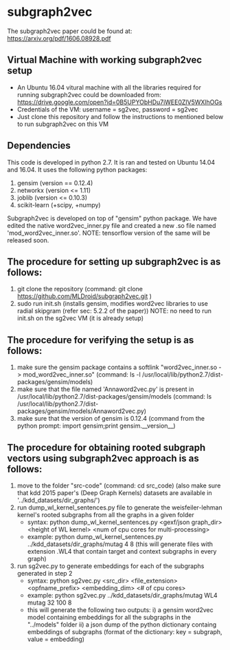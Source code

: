  # subgraph2vec

The subgraph2vec paper could be found at: https://arxiv.org/pdf/1606.08928.pdf 

## Virtual Machine with working subgraph2vec setup ##
* An Ubuntu 16.04 vitural machine with all the libraries required for running subgraph2vec could be downloaded from: https://drive.google.com/open?id=0B5UPYObHDu7iWEE0ZlV5WXlhOGs
* Credentials of the VM: username = sg2vec, password = sg2vec
* Just clone this repository and follow the instructions to mentioned below to run subgraph2vec on this VM

## Dependencies ##
This code is developed in python 2.7. It is ran and tested on Ubuntu 14.04 and 16.04.
It uses the following python packages:
1. gensim (version == 0.12.4)
2. networkx (version <= 1.11)
3. joblib (version <= 0.10.3)
4. scikit-learn (+scipy, +numpy)

Subgraph2vec is developed on top of "gensim" python package.
We have edited the native word2vec_inner.py file and created a new .so file named 'mod_word2vec_inner.so'.
NOTE: tensorflow version of the same will be released soon.

##  The procedure for setting up subgraph2vec is as follows:  ##
1. git clone the repository (command: git clone https://github.com/MLDroid/subgraph2vec.git )
2. sudo run init.sh (installs gensim, modifies word2vec libraries to use radial skipgram (refer sec: 5.2.2 of the paper))
NOTE: no need to run init.sh on the sg2vec VM (it is already setup)

##  The procedure for verifying the setup is as follows:  ## 
1. make sure the gensim package contains a softlink "word2vec_inner.so -> mod_word2vec_inner.so" (command: ls -l /usr/local/lib/python2.7/dist-packages/gensim/models)
2. make sure that the file named 'Annaword2vec.py' is present in /usr/local/lib/python2.7/dist-packages/gensim/models (command: ls /usr/local/lib/python2.7/dist-packages/gensim/models/Annaword2vec.py)
3. make sure that the version of gensim is 0.12.4 (command from the python prompt: import gensim;print gensim.\_\_version\_\_)

##  The procedure for obtaining rooted subgraph vectors using subgraph2vec approach is as follows:  ## 
1. move to the folder "src-code" (command: cd src_code) (also make sure that kdd 2015 paper's (Deep Graph Kernels) datasets are available in '../kdd_datasets/dir_graphs/')
2. run dump_wl_kernel_sentences.py file to generate the weisfeiler-lehman kernel's rooted subgraphs from all the graphs in a given folder
   * syntax: python dump_wl_kernel_sentences.py \<gexf/json graph_dir\> \<height of WL kernel\> \<num of cpu cores for multi-processing\>
   * example: python dump_wl_kernel_sentences.py ../kdd_datasets/dir_graphs/mutag 4 8 (this will generate files with extension .WL4 that contain target and context subgraphs in every graph)
3. run sg2vec.py to generate embeddings for each of the subgraphs generated in step 2
   * syntax: python sg2vec.py <src_dir> <file_extension> <opfname_prefix> <embedding_dim> <iterations> <# of cpu cores>
   * example: python sg2vec.py ../kdd_datasets/dir_graphs/mutag WL4 mutag 32 100 8
   * this will generate the following two outputs:
      i)  a gensim word2vec model containing embeddings for all the subgraphs in the "../models" folder
      ii) a json dump of the python dictionary containg embeddings of subgraphs (format of the dictionary: key = subgraph, value = embedding)

